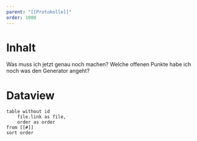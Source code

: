 ```yaml
---
parent: "[[Protokolle]]"
order: 1000
---
```

# Inhalt
Was muss ich jetzt genau noch machen? 
Welche offenen Punkte habe ich noch was den Generator angeht?
# Dataview
```dataview 
table without id
	file.link as file,
	order as order
from [[#]]
sort order
```
